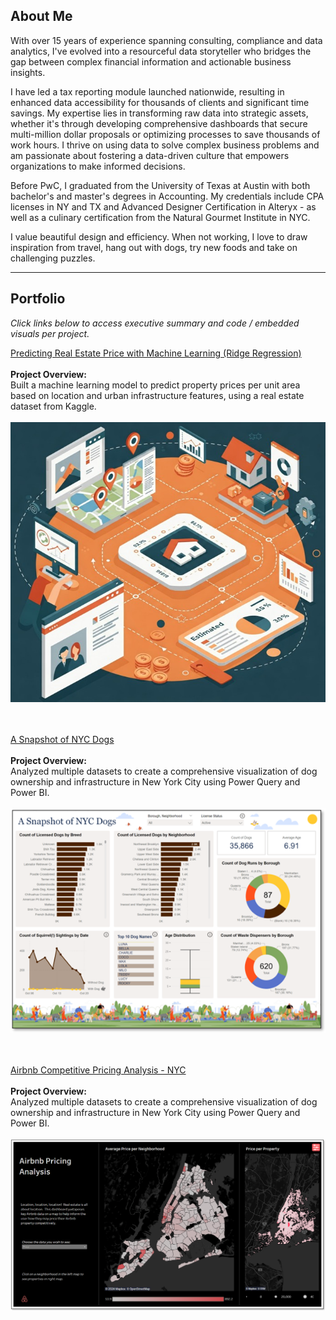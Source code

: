 ## About Me

With over 15 years of experience spanning consulting, compliance and data analytics, I've evolved into a resourceful data storyteller who bridges the gap between complex financial information and actionable business insights. 

I have led a tax reporting module launched nationwide, resulting in enhanced data accessibility for thousands of clients and significant time savings. My expertise lies in transforming raw data into strategic assets, whether it's through developing comprehensive dashboards that secure multi-million dollar proposals or optimizing processes to save thousands of work hours. I thrive on using data to solve complex business problems and am passionate about fostering a data-driven culture that empowers organizations to make informed decisions.

Before PwC, I graduated from the University of Texas at Austin with both bachelor's and master's degrees in Accounting. My credentials include CPA licenses in NY and TX and Advanced Designer Certification in Alteryx - as well as a culinary certification from the Natural Gourmet Institute in NYC.

I value beautiful design and efficiency. When not working, I love to draw inspiration from travel, hang out with dogs, try new foods and take on challenging puzzles.

---

## Portfolio 

_Click links below to access executive summary and code / embedded visuals per project._

[Predicting Real Estate Price with Machine Learning (Ridge Regression)](/projects/real_estate.md)
<br><br>**Project Overview:**
<br>Built a machine learning model to predict property prices per unit area based on location and urban infrastructure features, using a real estate dataset from Kaggle.
<br><br><img src="images/realestateimage.jpg?raw=true"/>


<br><br>
[A Snapshot of NYC Dogs](/projects/a_snapshot_of_nyc_dogs.md)
<br><br>**Project Overview:**
<br>Analyzed multiple datasets to create a comprehensive visualization of dog ownership and infrastructure in New York City using Power Query and Power BI.
<br><br><img src="images/nycdogsscreenshot.png?raw=true"/>


<br><br>
[Airbnb Competitive Pricing Analysis - NYC](/projects/airbnb.md)
<br><br>**Project Overview:**
<br>Analyzed multiple datasets to create a comprehensive visualization of dog ownership and infrastructure in New York City using Power Query and Power BI.
<br><br><img src="images/airbnb_screenshot.png?raw=true"/>

